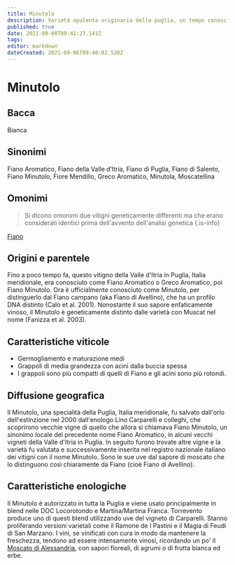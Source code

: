 ```yaml
---
title: Minutolo
description: Varietà opulenta originaria della puglia, un tempo conosciuta come Fiano Aromatico.
published: true
date: 2021-09-08T09:41:27.141Z
tags: 
editor: markdown
dateCreated: 2021-09-06T09:40:02.538Z
---
```


# Minutolo

## Bacca
Bianca

## Sinonimi
Fiano Aromatico, Fiano della Valle d’Itria, Fiano di Puglia, Fiano di Salento, Fiano Minutolo, Fiore Mendillo, Greco Aromatico, Minutola, Moscatellina

## Omonimi
> Si dicono omonimi due vitigni geneticamente differenti ma che erano considerati identici prima dell'avvento dell'analisi genetica
{.is-info}

[Fiano](/vitigni/Italia/bacca-bianca/fiano)


## Origini e parentele
Fino a poco tempo fa, questo vitigno della Valle d'Itria in Puglia, Italia meridionale, era conosciuto come Fiano Aromatico o Greco Aromatico, poi Fiano Minutolo. Ora è ufficialmente conosciuto come Minutolo, per distinguerlo dal Fiano campano (aka Fiano di Avellino), che ha un profilo DNA distinto (Calò et al. 2001). Nonostante il suo sapore enfaticamente vinoso, il Minutolo è geneticamente distinto dalle varietà con Muscat nel nome (Fanizza et al. 2003).

## Caratteristiche viticole

- Germogliamento e maturazione medi
- Grappoli di media grandezza con acini dalla buccia spessa 
- I grappoli sono più compatti di quelli di Fiano e gli acini sono più rotondi.

## Diffusione geografica

Il Minutolo, una specialità della Puglia, Italia meridionale, fu salvato dall'orlo dell'estinzione nel 2000 dall'enologo Lino Carparelli e colleghi, che scoprirono vecchie vigne di quello che allora si chiamava Fiano Minutolo, un sinonimo locale del precedente nome Fiano Aromatico, in alcuni vecchi vigneti della Valle d'Itria in Puglia. In seguito furono trovate altre vigne e la varietà fu valutata e successivamente inserita nel registro nazionale italiano dei vitigni con il nome Minutolo. Sono le sue uve dal sapore di moscato che lo distinguono così chiaramente da Fiano (cioè Fiano di Avellino).

## Caratteristiche enologiche

Il Minutolo è autorizzato in tutta la Puglia e viene usato principalmente in blend nelle DOC Locorotondo e Martina/Martina Franca. Torrevento produce uno di questi blend utilizzando uve del vigneto di Carparelli. Stanno proliferando versioni varietali come il Ramone de I Pastini e il Magia di Feudi di San Marzano. I vini, se vinificati con cura in modo da mantenere la freschezza, tendono ad essere intensamente vinosi, ricordando un po' il [Moscato di Alessandria](/vitigni/Italia/bacca-bianca/moscato-di-alessandria), con sapori floreali, di agrumi o di frutta bianca ed erbe.


